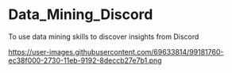 # Data_Mining_Discord
To use data mining skills to discover insights from Discord

https://user-images.githubusercontent.com/69633814/99181760-ec38f000-2730-11eb-9192-8deccb27e7b1.png
